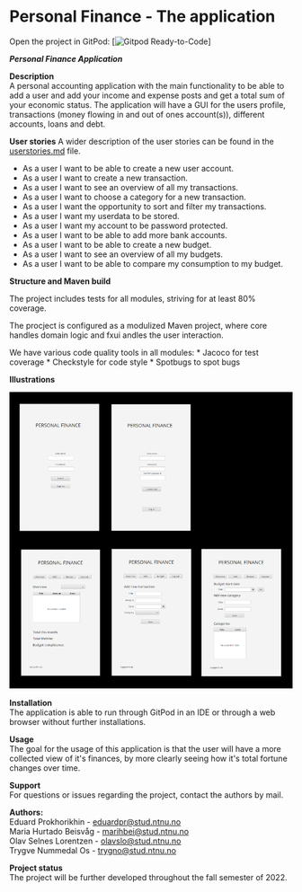 # Personal Finance - The application

Open the project in GitPod: [![Gitpod Ready-to-Code](https://gitpod.stud.ntnu.no/#https://gitlab.stud.idi.ntnu.no/it1901/groups-2022/gr2253/gr2253/-/tree/master/)]

***Personal Finance Application***

**Description** <br />
A personal accounting application with the main functionality to be able to add a user and add your income and expense posts and get a total sum of your economic status.
The application will have a GUI for the users profile, transactions (money flowing in and out of ones account(s)), different accounts, loans and debt.

**User stories**
A wider description of the user stories can be found in the [userstories.md](/docs/userstories.md) file. <br />

* As a user I want to be able to create a new user account.
* As a user I want to create a new transaction.
* As a user I want to see an overview of all my transactions.
* As a user I want to choose a category for a new transaction.
* As a user I want the opportunity to sort and filter my transactions.
* As a user I want my userdata to be stored.
* As a user I want my account to be password protected.
* As a user I want to be able to add more bank accounts.
* As a user I want to be able to create a new budget.
* As a user I want to see an overview of all my budgets.
* As a user I want to be able to compare my consumption to my budget.




**Structure and Maven build** <br />

The project includes tests for all modules, striving for at least 80% coverage. 

The procject is configured as a modulized Maven project, where core handles domain logic and fxui andles the user interaction. 

We have various code quality tools in all modules:
    * Jacoco for test coverage
    * Checkstyle for code style
    * Spotbugs to spot bugs


**Illustrations**

![Personal finance application illustrations](../docs/app.png "Illustrations of the application")


**Installation** <br />
The application is able to run through GitPod in an IDE or through a web browser without further installations.

**Usage** <br />
The goal for the usage of this application is that the user will have a more collected view of it's finances, by more clearly seeing how it's total fortune changes over time.

**Support** <br />
For questions or issues regarding the project, contact the authors by mail.

**Authors:** <br />
Eduard Prokhorikhin - eduardpr@stud.ntnu.no <br />
Maria Hurtado Beisvåg - marihbei@stud.ntnu.no <br />
Olav Selnes Lorentzen - olavslo@stud.ntnu.no <br />
Trygve Nummedal Os - trygno@stud.ntnu.no <br />

**Project status** <br /> 
The project will be further developed throughout the fall semester of 2022. 
